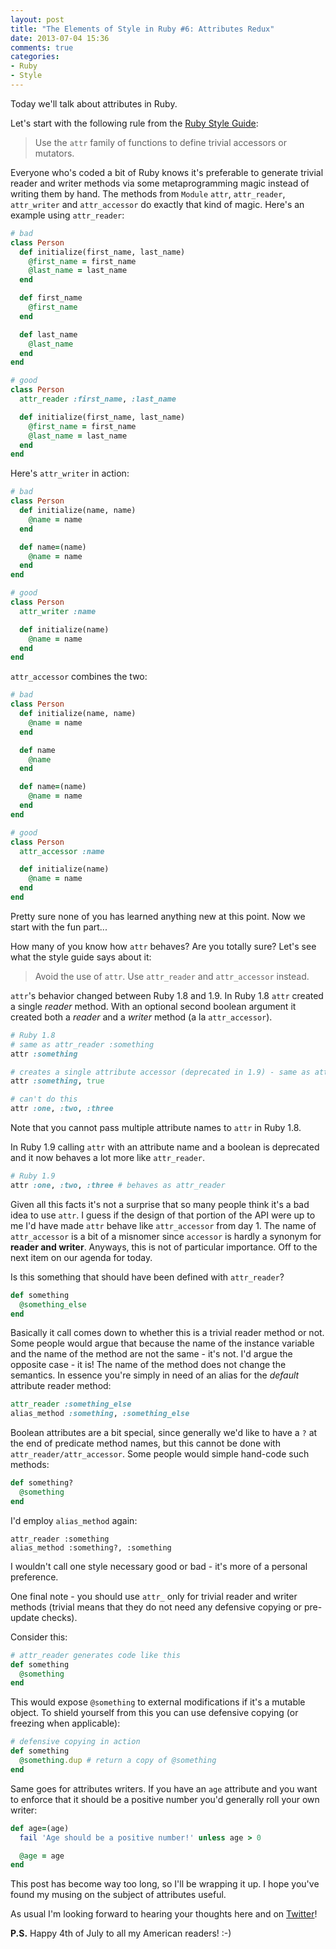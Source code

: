 ```yaml
---
layout: post
title: "The Elements of Style in Ruby #6: Attributes Redux"
date: 2013-07-04 15:36
comments: true
categories:
- Ruby
- Style
---
```


Today we'll talk about attributes in Ruby.

Let's start with the following rule from the
[Ruby Style Guide](https://github.com/bbatsov/ruby-style-guide):

> Use the `attr` family of functions to define trivial accessors or mutators.

Everyone who's coded a bit of Ruby knows it's preferable to generate
trivial reader and writer methods via some metaprogramming magic
instead of writing them by hand. The methods from `Module` `attr`,
`attr_reader`, `attr_writer` and `attr_accessor` do exactly that kind
of magic. Here's an example using `attr_reader`:

``` ruby
# bad
class Person
  def initialize(first_name, last_name)
    @first_name = first_name
    @last_name = last_name
  end

  def first_name
    @first_name
  end

  def last_name
    @last_name
  end
end

# good
class Person
  attr_reader :first_name, :last_name

  def initialize(first_name, last_name)
    @first_name = first_name
    @last_name = last_name
  end
end
```

Here's `attr_writer` in action:

``` ruby
# bad
class Person
  def initialize(name, name)
    @name = name
  end

  def name=(name)
    @name = name
  end
end

# good
class Person
  attr_writer :name

  def initialize(name)
    @name = name
  end
end
```

`attr_accessor` combines the two:

``` ruby
# bad
class Person
  def initialize(name, name)
    @name = name
  end

  def name
    @name
  end

  def name=(name)
    @name = name
  end
end

# good
class Person
  attr_accessor :name

  def initialize(name)
    @name = name
  end
end
```

Pretty sure none of you has learned anything new at this point. Now we start with the fun part...

How many of you know how `attr` behaves? Are you totally sure? Let's
see what the style guide says about it:

> Avoid the use of `attr`. Use `attr_reader` and `attr_accessor` instead.

`attr`'s behavior changed between Ruby 1.8 and 1.9. In Ruby 1.8 `attr`
created a single _reader_ method. With an optional second boolean argument it
created both a _reader_ and a _writer_ method (a la `attr_accessor`).

``` ruby
# Ruby 1.8
# same as attr_reader :something
attr :something

# creates a single attribute accessor (deprecated in 1.9) - same as attr_accessor :something
attr :something, true

# can't do this
attr :one, :two, :three
```

Note that you cannot pass multiple attribute names to `attr` in Ruby 1.8.

In Ruby 1.9 calling `attr` with an attribute name and a boolean is
deprecated and it now behaves a lot more like `attr_reader`.

``` ruby
# Ruby 1.9
attr :one, :two, :three # behaves as attr_reader
```

Given all this facts it's not a surprise that so many people think
it's a bad idea to use `attr`. I guess if the design of that portion
of the API were up to me I'd have made `attr` behave like
`attr_accessor` from day 1. The name of `attr_accessor` is a bit of a
misnomer since `accessor` is hardly a synonym for **reader and
writer**. Anyways, this is not of particular importance. Off to the
next item on our agenda for today.

Is this something that should have been defined with `attr_reader`?

``` ruby
def something
  @something_else
end
```

Basically it call comes down to whether this is a trivial reader method or not.
Some people would argue that because the name of the instance variable
and the name of the method are not the same - it's not. I'd argue the
opposite case - it is! The name of the method does not change the
semantics. In essence you're simply in need of an alias for the
_default_ attribute reader method:

``` ruby
attr_reader :something_else
alias_method :something, :something_else
```

Boolean attributes are a bit special, since generally we'd like to
have a `?` at the end of predicate method names, but this cannot be done with
`attr_reader/attr_accessor`. Some people would simple hand-code such
methods:

``` ruby
def something?
  @something
end
```

I'd employ `alias_method` again:

```
attr_reader :something
alias_method :something?, :something
```

I wouldn't call one style necessary good or bad - it's more of a personal preference.

One final note - you should use `attr_` only for trivial reader and writer methods (trivial means that
they do not need any defensive copying or pre-update checks).

Consider this:

``` ruby
# attr_reader generates code like this
def something
  @something
end
```

This would expose `@something` to external modifications if it's a
mutable object. To shield yourself from this you can use defensive
copying (or freezing when applicable):

``` ruby
# defensive copying in action
def something
  @something.dup # return a copy of @something
end
```

Same goes for attributes writers. If you have an `age` attribute and you
want to enforce that it should be a positive number you'd generally roll your
own writer:

``` ruby
def age=(age)
  fail 'Age should be a positive number!' unless age > 0

  @age = age
end
```

This post has become way too long, so I'll be wrapping it up. I hope
you've found my musing on the subject of attributes useful.

As usual I'm looking forward to hearing your thoughts here and on
[Twitter](http://twitter.com/bbatsov)!

**P.S.** Happy 4th of July to all my American readers! :-)
